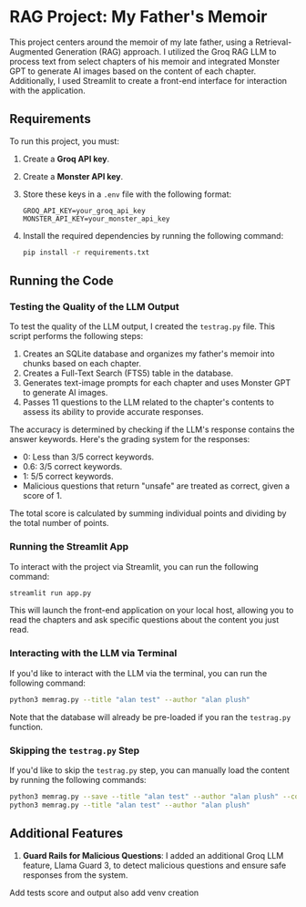 
# RAG Project: My Father's Memoir

This project centers around the memoir of my late father, using a Retrieval-Augmented Generation (RAG) approach. I utilized the Groq RAG LLM to process text from select chapters of his memoir and integrated Monster GPT to generate AI images based on the content of each chapter. Additionally, I used Streamlit to create a front-end interface for interaction with the application.

## Requirements

To run this project, you must:

1. Create a **Groq API key**.
2. Create a **Monster API key**.
3. Store these keys in a `.env` file with the following format:

   ```
   GROQ_API_KEY=your_groq_api_key
   MONSTER_API_KEY=your_monster_api_key
   ```

4. Install the required dependencies by running the following command:
   ```bash
   pip install -r requirements.txt
   ```

## Running the Code

### Testing the Quality of the LLM Output

To test the quality of the LLM output, I created the `testrag.py` file. This script performs the following steps:

1. Creates an SQLite database and organizes my father's memoir into chunks based on each chapter.
2. Creates a Full-Text Search (FTS5) table in the database.
3. Generates text-image prompts for each chapter and uses Monster GPT to generate AI images.
4. Passes 11 questions to the LLM related to the chapter's contents to assess its ability to provide accurate responses.

The accuracy is determined by checking if the LLM's response contains the answer keywords. Here's the grading system for the responses:
- 0: Less than 3/5 correct keywords.
- 0.6: 3/5 correct keywords.
- 1: 5/5 correct keywords.
- Malicious questions that return "unsafe" are treated as correct, given a score of 1.

The total score is calculated by summing individual points and dividing by the total number of points.

### Running the Streamlit App

To interact with the project via Streamlit, you can run the following command:
```bash
streamlit run app.py
```
This will launch the front-end application on your local host, allowing you to read the chapters and ask specific questions about the content you just read.

### Interacting with the LLM via Terminal

If you'd like to interact with the LLM via the terminal, you can run the following command:
```bash
python3 memrag.py --title "alan test" --author "alan plush"
```
Note that the database will already be pre-loaded if you ran the `testrag.py` function.

### Skipping the `testrag.py` Step

If you'd like to skip the `testrag.py` step, you can manually load the content by running the following commands:
```bash
python3 memrag.py --save --title "alan test" --author "alan plush" --content "alan_test_doc.txt"
python3 memrag.py --title "alan test" --author "alan plush"
```

## Additional Features

1. **Guard Rails for Malicious Questions**: I added an additional Groq LLM feature, Llama Guard 3, to detect malicious questions and ensure safe responses from the system.

Add tests score and output
also add venv creation

